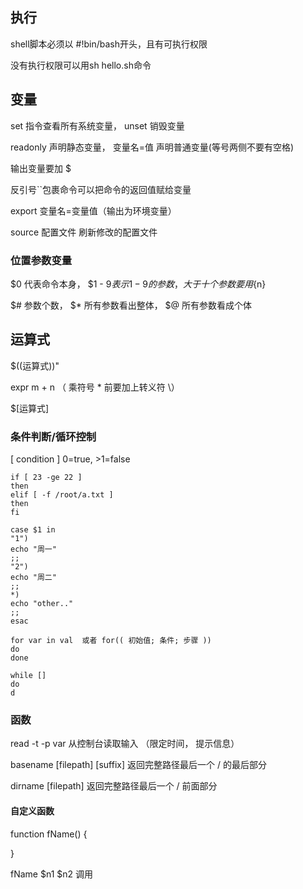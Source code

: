 ## 执行

shell脚本必须以 #!bin/bash开头，且有可执行权限

没有执行权限可以用sh hello.sh命令

## 变量

set 指令查看所有系统变量， unset 销毁变量

readonly 声明静态变量， 变量名=值 声明普通变量(等号两侧不要有空格)

输出变量要加 $

反引号``包裹命令可以把命令的返回值赋给变量

export 变量名=变量值（输出为环境变量）

source 配置文件 刷新修改的配置文件

### 位置参数变量

$0 代表命令本身， $1 - $9表示1-9的参数，大于十个参数要用${n}

$# 参数个数， $* 所有参数看出整体， $@ 所有参数看成个体

## 运算式

$((运算式))"

 expr m + n （ 乘符号 * 前要加上转义符 \）

$[运算式]

### 条件判断/循环控制

[ condition ] 0=true, >1=false

```shell
if [ 23 -ge 22 ]
then
elif [ -f /root/a.txt ]
then
fi
```

```shell
case $1 in 
"1")
echo "周一"
;;
"2")
echo "周二"
;;
*)
echo "other.."
;;
esac
```

```shell
for var in val  或者 for(( 初始值; 条件; 步骤 ))
do
done
```

```shell
while []
do
d
```

### 函数

read -t -p var 从控制台读取输入 （限定时间， 提示信息）

basename [filepath] [suffix] 返回完整路径最后一个 / 的最后部分

dirname [filepath] 返回完整路径最后一个 / 前面部分

#### 自定义函数

function fName() {   

}

fName $n1 $n2    调用

